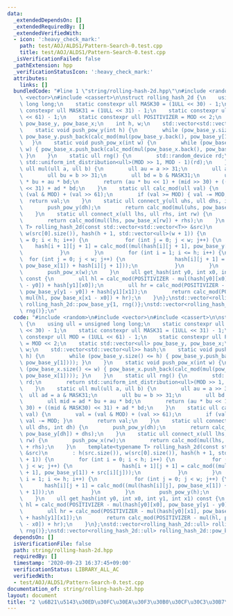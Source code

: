 ```yaml
---
data:
  _extendedDependsOn: []
  _extendedRequiredBy: []
  _extendedVerifiedWith:
  - icon: ':heavy_check_mark:'
    path: test/AOJ/ALDS1/Pattern-Search-0.test.cpp
    title: test/AOJ/ALDS1/Pattern-Search-0.test.cpp
  _isVerificationFailed: false
  _pathExtension: hpp
  _verificationStatusIcon: ':heavy_check_mark:'
  attributes:
    links: []
  bundledCode: "#line 1 \"string/rolling-hash-2d.hpp\"\n#include <random>\n#include\
    \ <vector>\n#include <cassert>\n\nstruct rolling_hash_2d {\n    using ull = unsigned\
    \ long long;\n    static constexpr ull MASK30 = (1ULL << 30) - 1;\n    static\
    \ constexpr ull MASK31 = (1ULL << 31) - 1;\n    static constexpr ull MOD = (1ULL\
    \ << 61) - 1;\n    static constexpr ull POSITIVIZER = MOD << 2;\n    static std::vector<ull>\
    \ pow_base_y, pow_base_x;\n    int h, w;\n    std::vector<std::vector<ull>> hash;\n\
    \    static void push_pow_y(int h) {\n        while (pow_base_y.size() <= h) {\
    \ pow_base_y.push_back(calc_mod(mul(pow_base_y.back(), pow_base_y[1]))); }\n \
    \   }\n    static void push_pow_x(int w) {\n        while (pow_base_x.size() <=\
    \ w) { pow_base_x.push_back(calc_mod(mul(pow_base_x.back(), pow_base_x[1])));\
    \ }\n    }\n    static ull rng() {\n        std::random_device rd;\n        return\
    \ std::uniform_int_distribution<ull>(MOD >> 1, MOD - 1)(rd);\n    }\n    static\
    \ ull mul(ull a, ull b) {\n        ull au = a >> 31;\n        ull ad = a & MASK31;\n\
    \        ull bu = b >> 31;\n        ull bd = b & MASK31;\n        ull mid = ad\
    \ * bu + au * bd;\n        return (au * bu << 1) + (mid >> 30) + ((mid & MASK30)\
    \ << 31) + ad * bd;\n    }\n    static ull calc_mod(ull val) {\n        val =\
    \ (val & MOD) + (val >> 61);\n        if (val >= MOD) { val -= MOD; }\n      \
    \  return val;\n    }\n    static ull connect_y(ull uhs, ull dhs, int dh) {\n\
    \        push_pow_y(dh);\n        return calc_mod(mul(uhs, pow_base_y[dh]) + dhs);\n\
    \    }\n    static ull connect_x(ull lhs, ull rhs, int rw) {\n        push_pow_x(rw);\n\
    \        return calc_mod(mul(lhs, pow_base_x[rw]) + rhs);\n    }\n    template<typename\
    \ T> rolling_hash_2d(const std::vector<std::vector<T>> &src)\n        : h(src.size()),\
    \ w(src[0].size()), hash(h + 1, std::vector<ull>(w + 1)) {\n        for (int i\
    \ = 0; i < h; i++) {\n            for (int j = 0; j < w; j++) {\n            \
    \    hash[i + 1][j + 1] = calc_mod((mul(hash[i][j + 1], pow_base_y[1]) + src[i][j]));\n\
    \            }\n        }\n        for (int i = 1; i <= h; i++) {\n          \
    \  for (int j = 0; j < w; j++) {\n                hash[i][j + 1] = calc_mod((mul(hash[i][j],\
    \ pow_base_x[1]) + hash[i][j + 1]));\n            }\n        }\n        push_pow_y(h);\n\
    \        push_pow_x(w);\n    }\n    ull get_hash(int y0, int x0, int y1, int x1)\
    \ const {\n        ull hl = calc_mod(POSITIVIZER - mul(hash[y0][x0], pow_base_y[y1\
    \ - y0]) + hash[y1][x0]);\n        ull hr = calc_mod(POSITIVIZER - mul(hash[y0][x1],\
    \ pow_base_y[y1 - y0]) + hash[y1][x1]);\n        return calc_mod(POSITIVIZER -\
    \ mul(hl, pow_base_x[x1 - x0]) + hr);\n    }\n};\nstd::vector<rolling_hash_2d::ull>\
    \ rolling_hash_2d::pow_base_y{1, rng()};\nstd::vector<rolling_hash_2d::ull> rolling_hash_2d::pow_base_x{1,\
    \ rng()};\n"
  code: "#include <random>\n#include <vector>\n#include <cassert>\n\nstruct rolling_hash_2d\
    \ {\n    using ull = unsigned long long;\n    static constexpr ull MASK30 = (1ULL\
    \ << 30) - 1;\n    static constexpr ull MASK31 = (1ULL << 31) - 1;\n    static\
    \ constexpr ull MOD = (1ULL << 61) - 1;\n    static constexpr ull POSITIVIZER\
    \ = MOD << 2;\n    static std::vector<ull> pow_base_y, pow_base_x;\n    int h,\
    \ w;\n    std::vector<std::vector<ull>> hash;\n    static void push_pow_y(int\
    \ h) {\n        while (pow_base_y.size() <= h) { pow_base_y.push_back(calc_mod(mul(pow_base_y.back(),\
    \ pow_base_y[1]))); }\n    }\n    static void push_pow_x(int w) {\n        while\
    \ (pow_base_x.size() <= w) { pow_base_x.push_back(calc_mod(mul(pow_base_x.back(),\
    \ pow_base_x[1]))); }\n    }\n    static ull rng() {\n        std::random_device\
    \ rd;\n        return std::uniform_int_distribution<ull>(MOD >> 1, MOD - 1)(rd);\n\
    \    }\n    static ull mul(ull a, ull b) {\n        ull au = a >> 31;\n      \
    \  ull ad = a & MASK31;\n        ull bu = b >> 31;\n        ull bd = b & MASK31;\n\
    \        ull mid = ad * bu + au * bd;\n        return (au * bu << 1) + (mid >>\
    \ 30) + ((mid & MASK30) << 31) + ad * bd;\n    }\n    static ull calc_mod(ull\
    \ val) {\n        val = (val & MOD) + (val >> 61);\n        if (val >= MOD) {\
    \ val -= MOD; }\n        return val;\n    }\n    static ull connect_y(ull uhs,\
    \ ull dhs, int dh) {\n        push_pow_y(dh);\n        return calc_mod(mul(uhs,\
    \ pow_base_y[dh]) + dhs);\n    }\n    static ull connect_x(ull lhs, ull rhs, int\
    \ rw) {\n        push_pow_x(rw);\n        return calc_mod(mul(lhs, pow_base_x[rw])\
    \ + rhs);\n    }\n    template<typename T> rolling_hash_2d(const std::vector<std::vector<T>>\
    \ &src)\n        : h(src.size()), w(src[0].size()), hash(h + 1, std::vector<ull>(w\
    \ + 1)) {\n        for (int i = 0; i < h; i++) {\n            for (int j = 0;\
    \ j < w; j++) {\n                hash[i + 1][j + 1] = calc_mod((mul(hash[i][j\
    \ + 1], pow_base_y[1]) + src[i][j]));\n            }\n        }\n        for (int\
    \ i = 1; i <= h; i++) {\n            for (int j = 0; j < w; j++) {\n         \
    \       hash[i][j + 1] = calc_mod((mul(hash[i][j], pow_base_x[1]) + hash[i][j\
    \ + 1]));\n            }\n        }\n        push_pow_y(h);\n        push_pow_x(w);\n\
    \    }\n    ull get_hash(int y0, int x0, int y1, int x1) const {\n        ull\
    \ hl = calc_mod(POSITIVIZER - mul(hash[y0][x0], pow_base_y[y1 - y0]) + hash[y1][x0]);\n\
    \        ull hr = calc_mod(POSITIVIZER - mul(hash[y0][x1], pow_base_y[y1 - y0])\
    \ + hash[y1][x1]);\n        return calc_mod(POSITIVIZER - mul(hl, pow_base_x[x1\
    \ - x0]) + hr);\n    }\n};\nstd::vector<rolling_hash_2d::ull> rolling_hash_2d::pow_base_y{1,\
    \ rng()};\nstd::vector<rolling_hash_2d::ull> rolling_hash_2d::pow_base_x{1, rng()};"
  dependsOn: []
  isVerificationFile: false
  path: string/rolling-hash-2d.hpp
  requiredBy: []
  timestamp: '2020-09-23 16:37:45+09:00'
  verificationStatus: LIBRARY_ALL_AC
  verifiedWith:
  - test/AOJ/ALDS1/Pattern-Search-0.test.cpp
documentation_of: string/rolling-hash-2d.hpp
layout: document
title: "2 \u6B21\u5143\u30ED\u30FC\u30EA\u30F3\u30B0\u30CF\u30C3\u30B7\u30E5"
---
```


